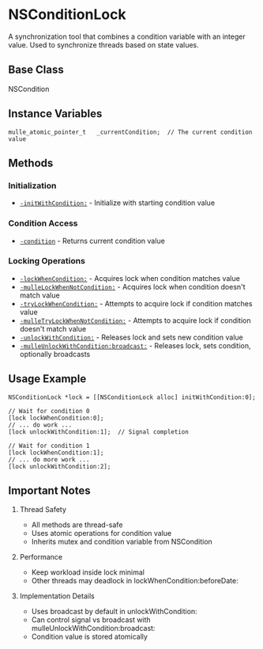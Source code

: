 # NSConditionLock

A synchronization tool that combines a condition variable with an integer value. Used to synchronize threads based on state values.

## Base Class
NSCondition

## Instance Variables
```objc
mulle_atomic_pointer_t   _currentCondition;  // The current condition value
```

## Methods

### Initialization
- [`-initWithCondition:`](https://www.perplexity.ai/search?q=Please+create+some+detailed+API+documentation+for+the+method+initWithCondition+of+NSConditionLock+of+the+MulleObjC+project+https://github.com/mulle-objc/MulleObjC.+You+will+find+source+code+probably+at+https://github.com/mulle-objc/MulleObjC/blob/master/src/class/NSConditionLock.m+and+the+header+at+https://github.com/mulle-objc/MulleObjC/blob/master/src/class/NSConditionLock.h+and+there+may+also+be+tests+for+it+in+the+test/+folder) - Initialize with starting condition value

### Condition Access
- [`-condition`](https://www.perplexity.ai/search?q=Please+create+some+detailed+API+documentation+for+the+method+condition+of+NSConditionLock+of+the+MulleObjC+project+https://github.com/mulle-objc/MulleObjC.+You+will+find+source+code+probably+at+https://github.com/mulle-objc/MulleObjC/blob/master/src/class/NSConditionLock.m+and+the+header+at+https://github.com/mulle-objc/MulleObjC/blob/master/src/class/NSConditionLock.h+and+there+may+also+be+tests+for+it+in+the+test/+folder) - Returns current condition value

### Locking Operations
- [`-lockWhenCondition:`](https://www.perplexity.ai/search?q=Please+create+some+detailed+API+documentation+for+the+method+lockWhenCondition+of+NSConditionLock+of+the+MulleObjC+project+https://github.com/mulle-objc/MulleObjC.+You+will+find+source+code+probably+at+https://github.com/mulle-objc/MulleObjC/blob/master/src/class/NSConditionLock.m+and+the+header+at+https://github.com/mulle-objc/MulleObjC/blob/master/src/class/NSConditionLock.h+and+there+may+also+be+tests+for+it+in+the+test/+folder) - Acquires lock when condition matches value
- [`-mulleLockWhenNotCondition:`](https://www.perplexity.ai/search?q=Please+create+some+detailed+API+documentation+for+the+method+mulleLockWhenNotCondition+of+NSConditionLock+of+the+MulleObjC+project+https://github.com/mulle-objc/MulleObjC.+You+will+find+source+code+probably+at+https://github.com/mulle-objc/MulleObjC/blob/master/src/class/NSConditionLock.m+and+the+header+at+https://github.com/mulle-objc/MulleObjC/blob/master/src/class/NSConditionLock.h+and+there+may+also+be+tests+for+it+in+the+test/+folder) - Acquires lock when condition doesn't match value
- [`-tryLockWhenCondition:`](https://www.perplexity.ai/search?q=Please+create+some+detailed+API+documentation+for+the+method+tryLockWhenCondition+of+NSConditionLock+of+the+MulleObjC+project+https://github.com/mulle-objc/MulleObjC.+You+will+find+source+code+probably+at+https://github.com/mulle-objc/MulleObjC/blob/master/src/class/NSConditionLock.m+and+the+header+at+https://github.com/mulle-objc/MulleObjC/blob/master/src/class/NSConditionLock.h+and+there+may+also+be+tests+for+it+in+the+test/+folder) - Attempts to acquire lock if condition matches value
- [`-mulleTryLockWhenNotCondition:`](https://www.perplexity.ai/search?q=Please+create+some+detailed+API+documentation+for+the+method+mulleTryLockWhenNotCondition+of+NSConditionLock+of+the+MulleObjC+project+https://github.com/mulle-objc/MulleObjC.+You+will+find+source+code+probably+at+https://github.com/mulle-objc/MulleObjC/blob/master/src/class/NSConditionLock.m+and+the+header+at+https://github.com/mulle-objc/MulleObjC/blob/master/src/class/NSConditionLock.h+and+there+may+also+be+tests+for+it+in+the+test/+folder) - Attempts to acquire lock if condition doesn't match value
- [`-unlockWithCondition:`](https://www.perplexity.ai/search?q=Please+create+some+detailed+API+documentation+for+the+method+unlockWithCondition+of+NSConditionLock+of+the+MulleObjC+project+https://github.com/mulle-objc/MulleObjC.+You+will+find+source+code+probably+at+https://github.com/mulle-objc/MulleObjC/blob/master/src/class/NSConditionLock.m+and+the+header+at+https://github.com/mulle-objc/MulleObjC/blob/master/src/class/NSConditionLock.h+and+there+may+also+be+tests+for+it+in+the+test/+folder) - Releases lock and sets new condition value
- [`-mulleUnlockWithCondition:broadcast:`](https://www.perplexity.ai/search?q=Please+create+some+detailed+API+documentation+for+the+method+mulleUnlockWithCondition:broadcast+of+NSConditionLock+of+the+MulleObjC+project+https://github.com/mulle-objc/MulleObjC.+You+will+find+source+code+probably+at+https://github.com/mulle-objc/MulleObjC/blob/master/src/class/NSConditionLock.m+and+the+header+at+https://github.com/mulle-objc/MulleObjC/blob/master/src/class/NSConditionLock.h+and+there+may+also+be+tests+for+it+in+the+test/+folder) - Releases lock, sets condition, optionally broadcasts

## Usage Example

```objc
NSConditionLock *lock = [[NSConditionLock alloc] initWithCondition:0];

// Wait for condition 0
[lock lockWhenCondition:0];
// ... do work ...
[lock unlockWithCondition:1];  // Signal completion

// Wait for condition 1
[lock lockWhenCondition:1];
// ... do more work ...
[lock unlockWithCondition:2];
```

## Important Notes

1. Thread Safety
   - All methods are thread-safe
   - Uses atomic operations for condition value
   - Inherits mutex and condition variable from NSCondition

2. Performance
   - Keep workload inside lock minimal
   - Other threads may deadlock in lockWhenCondition:beforeDate:

3. Implementation Details
   - Uses broadcast by default in unlockWithCondition:
   - Can control signal vs broadcast with mulleUnlockWithCondition:broadcast:
   - Condition value is stored atomically
